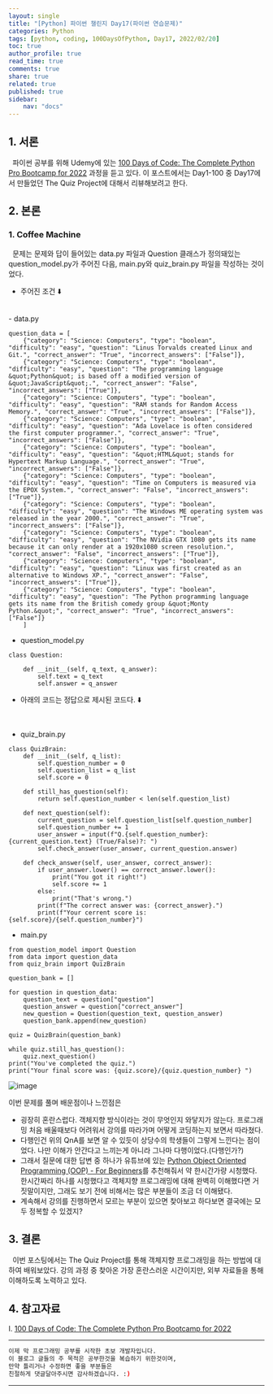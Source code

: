 ```yaml
---
layout: single
title: "[Python] 파이썬 챌린지 Day17(파이썬 연습문제)"
categories: Python
tags: [python, coding, 100DaysOfPython, Day17, 2022/02/20]
toc: true
author_profile: true
read_time: true
comments: true
share: true
related: true
published: true
sidebar: 
    nav: "docs"
---
```


## 1. 서론

&nbsp;&nbsp;파이썬 공부를 위해 Udemy에 있는 [100 Days of Code: The Complete Python Pro Bootcamp for 2022](https://www.udemy.com/course/100-days-of-code/) 과정을 듣고 있다. 이 포스트에서는 Day1-100 중 Day17에서 만들었던 The Quiz Project에 대해서 리뷰해보려고 한다.

## 2. 본론

### 1. Coffee Machine

&nbsp;&nbsp;문제는 문제와 답이 들어있는 data.py 파일과 Question 클래스가 정의돼있는 question_model.py가 주어진 다음, main.py와 quiz_brain.py 파일을 작성하는 것이었다.


- 주어진 조건 ⬇️
<br>
- data.py
  
```
question_data = [
    {"category": "Science: Computers", "type": "boolean", "difficulty": "easy", "question": "Linus Torvalds created Linux and Git.", "correct_answer": "True", "incorrect_answers": ["False"]}, 
    {"category": "Science: Computers", "type": "boolean", "difficulty": "easy", "question": "The programming language &quot;Python&quot; is based off a modified version of &quot;JavaScript&quot;.", "correct_answer": "False", "incorrect_answers": ["True"]}, 
    {"category": "Science: Computers", "type": "boolean", "difficulty": "easy", "question": "RAM stands for Random Access Memory.", "correct_answer": "True", "incorrect_answers": ["False"]}, 
    {"category": "Science: Computers", "type": "boolean", "difficulty": "easy", "question": "Ada Lovelace is often considered the first computer programmer.", "correct_answer": "True", "incorrect_answers": ["False"]}, 
    {"category": "Science: Computers", "type": "boolean", "difficulty": "easy", "question": "&quot;HTML&quot; stands for Hypertext Markup Language.", "correct_answer": "True", "incorrect_answers": ["False"]}, 
    {"category": "Science: Computers", "type": "boolean", "difficulty": "easy", "question": "Time on Computers is measured via the EPOX System.", "correct_answer": "False", "incorrect_answers": ["True"]}, 
    {"category": "Science: Computers", "type": "boolean", "difficulty": "easy", "question": "The Windows ME operating system was released in the year 2000.", "correct_answer": "True", "incorrect_answers": ["False"]}, 
    {"category": "Science: Computers", "type": "boolean", "difficulty": "easy", "question": "The NVidia GTX 1080 gets its name because it can only render at a 1920x1080 screen resolution.", "correct_answer": "False", "incorrect_answers": ["True"]}, 
    {"category": "Science: Computers", "type": "boolean", "difficulty": "easy", "question": "Linux was first created as an alternative to Windows XP.", "correct_answer": "False", "incorrect_answers": ["True"]}, 
    {"category": "Science: Computers", "type": "boolean", "difficulty": "easy", "question": "The Python programming language gets its name from the British comedy group &quot;Monty Python.&quot;", "correct_answer": "True", "incorrect_answers": ["False"]}
    ]
```

- question_model.py

```
class Question:
    
    def __init__(self, q_text, q_answer):
        self.text = q_text
        self.answer = q_answer
```

- 아래의 코드는 정답으로 제시된 코드다. ⬇️
<br>

- quiz_brain.py
  
```
class QuizBrain:
    def __init__(self, q_list):
        self.question_number = 0
        self.question_list = q_list
        self.score = 0
        
    def still_has_question(self):
        return self.question_number < len(self.question_list)
        
    def next_question(self):
        current_question = self.question_list[self.question_number]
        self.question_number += 1
        user_answer = input(f"Q.{self.question_number}: {current_question.text} (True/False)?: ")
        self.check_answer(user_answer, current_question.answer)
        
    def check_answer(self, user_answer, correct_answer):
        if user_answer.lower() == correct_answer.lower():
            print("You got it right!")
            self.score += 1
        else:
            print("That's wrong.")
        print(f"The correct answer was: {correct_answer}.")
        print(f"Your cerrent score is: {self.score}/{self.question_number}")
```

- main.py
  
```
from question_model import Question
from data import question_data
from quiz_brain import QuizBrain

question_bank = []

for question in question_data:
    question_text = question["question"]
    question_answer = question["correct_answer"]
    new_question = Question(question_text, question_answer)
    question_bank.append(new_question)
    
quiz = QuizBrain(question_bank)

while quiz.still_has_question():
    quiz.next_question()
print("You've completed the quiz.")
print("Your final score was: {quiz.score}/{quiz.question_number} ")
```
![image](https://user-images.githubusercontent.com/97603503/154831833-de7b1954-6b5b-46fe-be74-181a615b0e36.png)

이번 문제를 풀며 배운점이나 느낀점은
- 굉장히 혼란스럽다. 객체지향 방식이라는 것이 무엇인지 와닿지가 않는다. 프로그래밍 처음 배울때보다 어려워서 강의를 따라가며 어떻게 코딩하는지 보면서 따라쳤다.
- 다행인건 위의 QnA를 보면 알 수 있듯이 상당수의 학생들이 그렇게 느낀다는 점이었다. 나만 이해가 안간다고 느끼는게 아니라 그나마 다행이었다.(다행인가?)
- 그래서 질문에 대한 답변 중 하나가 유튜브에 있는 [Python Object Oriented Programming (OOP) - For Beginners](https://www.youtube.com/watch?v=JeznW_7DlB0)를 추천해줘서 약 한시간가량 시청했다. 한시간짜리 하나를 시청했다고 객체지향 프로그래밍에 대해 완벽히 이해했다면 거짓말이지만, 그래도 보기 전에 비해서는 많은 부분들이 조금 더 이해됐다.
- 계속해서 강의를 진행하면서 모르는 부분이 있으면 찾아보고 하다보면 결국에는 모두 정복할 수 있겠지?


## 3. 결론

&nbsp;&nbsp;이번 포스팅에서는 The Quiz Project를 통해 객체지향 프로그래밍을 하는 방법에 대하여 배워보았다. 강의 과정 중 찾아온 가장 혼란스러운 시간이지만, 외부 자료들을 통해 이해하도록 노력하고 있다.

## 4. 참고자료

Ⅰ. [100 Days of Code: The Complete Python Pro Bootcamp for 2022](https://www.udemy.com/course/100-days-of-code/)

---

```bash
이제 막 프로그래밍 공부를 시작한 초보 개발자입니다.
이 블로그 글들의 주 목적은 공부한것을 복습하기 위한것이며, 
만약 틀리거나 수정하면 좋을 부분들은
친절하게 댓글달아주시면 감사하겠습니다. :)
```

---